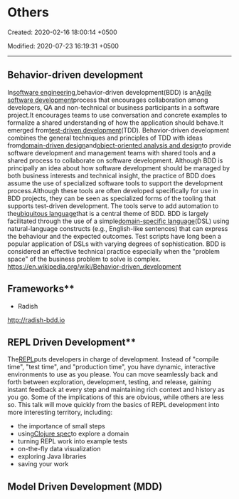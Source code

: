 # Others

Created: 2020-02-16 18:00:14 +0500

Modified: 2020-07-23 16:19:31 +0500

---

## Behavior-driven development

In[software engineering](https://en.wikipedia.org/wiki/Software_engineering),behavior-driven development(BDD) is an[Agile software development](https://en.wikipedia.org/wiki/Agile_software_development)process that encourages collaboration among developers, QA and non-technical or business participants in a software project.It encourages teams to use conversation and concrete examples to formalize a shared understanding of how the application should behave.It emerged from[test-driven development](https://en.wikipedia.org/wiki/Test-driven_development)(TDD). Behavior-driven development combines the general techniques and principles of TDD with ideas from[domain-driven design](https://en.wikipedia.org/wiki/Domain-driven_design)and[object-oriented analysis and design](https://en.wikipedia.org/wiki/Object-oriented_analysis_and_design)to provide software development and management teams with shared tools and a shared process to collaborate on software development.
Although BDD is principally an idea about how software development should be managed by both business interests and technical insight, the practice of BDD does assume the use of specialized software tools to support the development process.Although these tools are often developed specifically for use in BDD projects, they can be seen as specialized forms of the tooling that supports test-driven development. The tools serve to add automation to the[ubiquitous language](https://en.wikipedia.org/wiki/Domain-driven_design#Building_blocks)that is a central theme of BDD.
BDD is largely facilitated through the use of a simple[domain-specific language](https://en.wikipedia.org/wiki/Domain-specific_language)(DSL) using natural-language constructs (e.g., English-like sentences) that can express the behaviour and the expected outcomes. Test scripts have long been a popular application of DSLs with varying degrees of sophistication. BDD is considered an effective technical practice especially when the "problem space" of the business problem to solve is complex.
<https://en.wikipedia.org/wiki/Behavior-driven_development>

## Frameworks**
-   Radish

<http://radish-bdd.io>

## REPL Driven Development**

The[REPL](https://clojure.org/guides/repl/introduction)puts developers in charge of development. Instead of "compile time", "test time", and "production time", you have dynamic, interactive environments to use as you please. You can move seamlessly back and forth between exploration, development, testing, and release, gaining instant feedback at every step and maintaining rich context and history as you go.
Some of the implications of this are obvious, while others are less so. This talk will move quickly from the basics of REPL development into more interesting territory, including:
-   the importance of small steps
-   using[Clojure spec](https://clojure.org/guides/spec)to explore a domain
-   turning REPL work into example tests
-   on-the-fly data visualization
-   exploring Java libraries
-   saving your work
## Model Driven Development (MDD)
